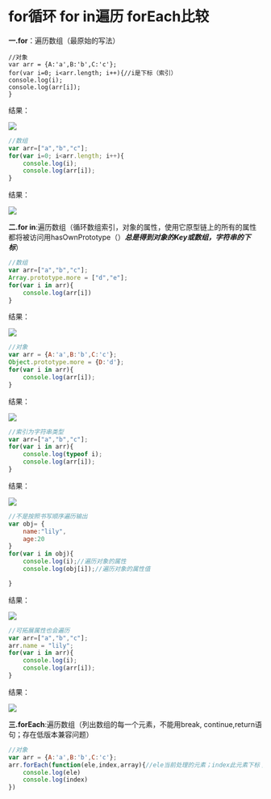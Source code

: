 # for循环  for in遍历  forEach比较

**一.for**：遍历数组（最原始的写法）

```
//对象
var arr = {A:'a',B:'b',C:'c'};
for(var i=0; i<arr.length; i++){//i是下标（索引）
console.log(i);
console.log(arr[i]);
}
```

结果：

![](F:\Typoraw\imgs\VP64R@GCY16R1]PX~%HAS8W.png)

```javascript
//数组
var arr=["a","b","c"];
for(var i=0; i<arr.length; i++){
    console.log(i);
    console.log(arr[i]);
}
```

结果：

![](F:\Typoraw\imgs\02.png)

**二.for in**:遍历数组（循环数组索引，对象的属性，使用它原型链上的所有的属性都将被访问用hasOwnPrototype（）***总是得到对象的Key或数组，字符串的下标***）

```javascript
//数组
var arr=["a","b","c"];
Array.prototype.more = ["d","e"];
for(var i in arr){
    console.log(arr[i])
}
```

结果：

![](F:\Typoraw\imgs\03.PNG)

```javascript
//对象
var arr = {A:'a',B:'b',C:'c'};
Object.prototype.more = {D:'d'};
for(var i in arr){
    console.log(arr[i]);
}

```

结果：

![](F:\Typoraw\imgs\04.PNG)

```javascript
//索引为字符串类型
var arr=["a","b","c"];
for(var i in arr){
    console.log(typeof i);
    console.log(arr[i]);
}
```

结果：

![](F:\Typoraw\imgs\05.PNG)

```JavaScript
//不是按照书写顺序遍历输出
var obj= {
    name:"lily",
    age:20
}
for(var i in obj){
    console.log(i);//遍历对象的属性
    console.log(obj[i]);//遍历对象的属性值

}
```

结果：

![](F:\Typoraw\imgs\06.PNG)

```javascript
//可拓展属性也会遍历
var arr=["a","b","c"];
arr.name = "lily";
for(var i in arr){
    console.log(i);
    console.log(arr[i]);
}
```

结果：

![](F:\Typoraw\imgs\07.PNG)

**三.forEach**:遍历数组（列出数组的每一个元素，不能用break, continue,return语句；存在低版本兼容问题）

```javascript
//对象
var arr = {A:'a',B:'b',C:'c'};
arr.forEach(function(ele,index,array){//ele当前处理的元素；index此元素下标；array forEach（）操作的数组/对象
    console.log(ele)
    console.log(index)
})
```

